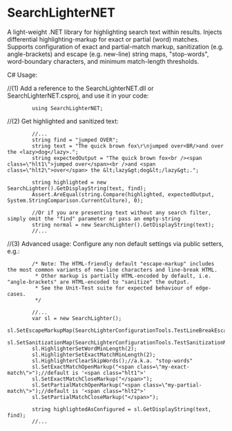 # SearchLighterNET
A light-weight .NET library for highlighting search text within results. Injects differential highlighting-markup for exact or partial (word) matches. Supports configuration of exact and partial-match markup, sanitization (e.g. angle-brackets) and escape (e.g. new-line) string maps, "stop-words", word-boundary characters, and minimum match-length thresholds.

C# Usage:

//(1)	Add a reference to the SearchLighterNET.dll or SearchLighterNET.csproj, and use it in your code:

            using SearchLighterNET;

//(2)	Get highlighted and sanitized text:

			//...
            string find = "jumped OVER";
            string text = "The quick brown fox\r\njumped over<BR/>and over the <lazy>dog</lazy>.";
            string expectedOutput = "The quick brown fox<br /><span class=\"hlt1\">jumped over</span><br />and <span class=\"hlt2\">over</span> the &lt;lazy&gt;dog&lt;/lazy&gt;.";

            string highlighted = new SearchLighter().GetDisplayString(text, find);
            Assert.AreEqual(string.Compare(highlighted, expectedOutput, System.StringComparison.CurrentCulture), 0);

            //Or if you are presenting text without any search filter, simply omit the "find" parameter or pass an empty-string
            string normal = new SearchLighter().GetDisplayString(text);
			//...

//(3)	Advanced usage: Configure any non default settings via public setters, e.g.:

            /* Note: The HTML-friendly default "escape-markup" includes the most common variants of new-line characters and line-break HTML.
             * Other markup is partially HTML-encoded by default, i.e. "angle-brackets" are HTML-encoded to "sanitize" the output.
             * See the Unit-Test suite for expected behaviour of edge-cases.
             */

			//...
            var sl = new SearchLighter();
            sl.SetEscapeMarkupMap(SearchLighterConfigurationTools.TestLineBreakEscapeMarkupMap());
            sl.SetSanitizationMap(SearchLighterConfigurationTools.TestSanitizationMap());
            sl.HighlighterSetWordMinLength(2);
            sl.HighlighterSetExactMatchMinLength(2);
            sl.HighlighterClearSkipWords();//a.k.a. "stop-words"
            sl.SetExactMatchOpenMarkup("<span class=\"my-exact-match\">");//default is '<span class="hlt1">'
            sl.SetExactMatchCloseMarkup("</span>");
            sl.SetPartialMatchOpenMarkup("<span class=\"my-partial-match\">");//default is '<span class="hlt2">'
            sl.SetPartialMatchCloseMarkup("</span>");

            string highlightedAsConfigured = sl.GetDisplayString(text, find);
			//...